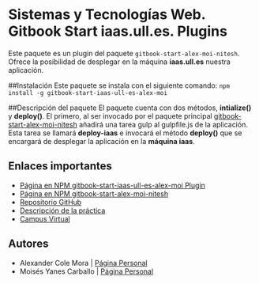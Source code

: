 
# Sistemas y Tecnologías Web. Gitbook Start iaas.ull.es. Plugins

Este paquete es un plugin del paquete ```gitbook-start-alex-moi-nitesh```.
Ofrece la posibilidad de desplegar en la máquina **iaas.ull.es** nuestra aplicación.

##Instalación
Este paquete se instala con el siguiente comando:
```npm install -g gitbook-start-iaas-ull-es-alex-moi```

##Descripción del paquete
El paquete cuenta con dos métodos, **intialize()** y **deploy()**. El primero, al ser invocado por el paquete principal [gitbook-start-alex-moi-nitesh](https://www.npmjs.com/package/gitbook-start-alex-moi-nitesh) añadirá una tarea gulp al gulpfile.js de la aplicación. Esta tarea se llamará **deploy-iaas** e invocará el método **deploy()** que se encargará de desplegar la aplicación en la **máquina iaas**. 

## Enlaces importantes
*  [Página en NPM gitbook-start-iaas-ull-es-alex-moi Plugin](https://www.npmjs.com/package/gitbook-start-iaas-ull-es-alex-moi)
*  [Página en NPM gitbook-start-alex-moi-nitesh](https://www.npmjs.com/package/gitbook-start-alex-moi-nitesh)
*  [Repositorio GitHub](https://github.com/ULL-ESIT-SYTW-1617/gitbook-start-iaas-ull-es-alex-moi)
*  [Descripción de la práctica](https://casianorodriguezleon.gitbooks.io/ull-esit-1617/content/practicas/practicaplugin.html)
*  [Campus Virtual](https://campusvirtual.ull.es/1617/course/view.php?id=1175)

## Autores

* Alexander Cole Mora | [Página Personal](http://alu0100767421.github.io/)
* Moisés Yanes Carballo | [Página Personal](http://alu0100782851.github.io/)





